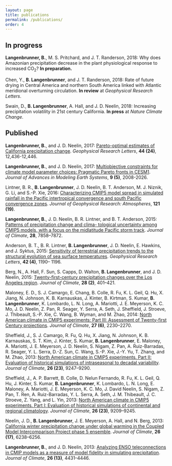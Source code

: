 ```yaml
---
layout: page
title: publications
permalink: /publications/
order: 4
---
```


## In progress

__Langenbrunner, B.__, M. S. Pritchard, and J. T. Randerson, 2018: Why does Amazonian precipitation decrease in the plant physiological response to increased CO<sub>2</sub>? __In preparation.__

Chen, Y., __B. Langenbrunner__, and J. T. Randerson, 2018:  Rate of future drying in Central America and northern South America linked with Atlantic meridional overturning circulation.  __In review__ at _Geophysical Research Letters_.

Swain, D., __B. Langenbrunner__, A. Hall, and J. D. Neelin, 2018: Increasing precipitation volatility in 21st century California. __In press__ at _Nature Climate Change_.

## Published

__Langenbrunner, B.__, and J. D. Neelin, 2017: [Pareto-optimal estimates of California precipitation change][langenbrunner2017_grl].  _Geophysical Research Letters_, __44 (24)__, 12,436-12,446.

__Langenbrunner, B.__, and J. D. Neelin, 2017: [Multiobjective constraints for climate model parameter choices: Pragmatic Pareto fronts in CESM1][langenbrunner2017_james]. _Journal of Advances in Modeling Earth Systems_, __9 (5)__, 2008-2026.

Lintner, B. R., __B. Langenbrunner__, J. D. Neelin, B. T. Anderson, M. J. Niznik, G. Li, and S.-P. Xie, 2016: [Characterizing CMIP5 model spread in simulated rainfall in the Pacific intertropical convergence and south Pacific convergence zones][lintner2016_jgr]. _Journal of Geophysical Research: Atmospheres_, __121 (19)__.

__Langenbrunner, B.__, J. D. Neelin, B. R. Lintner, and B. T. Anderson, 2015: [Patterns of precipitation change and clima- tological uncertainty among CMIP5 models, with a focus on the midlatitude Pacific storm track][langenbrunner2015_jclim]. _Journal of Climate_, __28__, 7858–7872.

Anderson, B. T., B. R. Lintner, __B. Langenbrunner__, J. D. Neelin, E. Hawkins, and J. Syktus, 2015: [Sensitivity of terrestrial precipitation trends to the structural evolution of sea surface temperatures][anderson2015_grl]. _Geophysical Research Letters_, __42 (4)__, 1190– 1196.

Berg, N., A. Hall, F. Sun, S. Capps, D. Walton, __B. Langenbrunner__, and J. D. Neelin, 2015:  [Twenty-first-century precipitation changes over the Los Angeles region][berg2015_jclim]. _Journal of Climate_, __28 (2)__, 401–421.

Maloney, E. D., S. J. Camargo, E. Chang, B. Colle, R. Fu, K. L. Geil, Q. Hu, X. Jiang, N. Johnson, K. B. Karnauskas, J. Kinter, B. Kirtman, S. Kumar, __B. Langenbrunner__, K. Lombardo, L. N. Long, A. Mariotti, J. E. Meyerson, K. C. Mo, J. D. Neelin, Z. Pan, R. Seager, Y. Serra, A. Seth, J. Sheffield, J. Stroeve, J. Thibeault, S.-P. Xie, C. Wang, B. Wyman, and M. Zhao, 2014: [North American climate in CMIP5 experiments: Part III: Assessment of Twenty-first Century projections][maloney2014_jclim].  _Journal of Climate_, __27 (6)__, 2230–2270.

Sheffield, J., S. J. Camargo, R. Fu, Q. Hu, X. Jiang, N. Johnson, K. B. Karnauskas, S. T. Kim, J. Kinter, S. Kumar, __B. Langenbrunner__, E. Maloney, A. Mariotti, J. E. Meyerson, J. D. Neelin, S. Nigam, Z. Pan, A. Ruiz-Barradas, R. Seager, Y. L. Serra, D.-Z. Sun, C. Wang, S.-P. Xie, J.-Y. Yu, T. Zhang, and M. Zhao, 2013: [North American climate in CMIP5 experiments. Part II: Evaluation of historical simulations of intraseasonal to decadal variability][sheffield2013b_jclim]. _Journal of Climate_, __26 (23)__, 9247–9290.

Sheffield, J., A. P. Barrett, B. Colle, D. Nelun Fernando, R. Fu, K. L. Geil, Q. Hu, J. Kinter, S. Kumar, __B. Langenbrunner__, K. Lombardo, L. N. Long, E. Maloney, A. Mariotti, J. E. Meyerson, K. C. Mo, J. David Neelin, S. Nigam, Z. Pan, T. Ren, A. Ruiz-Barradas, Y. L. Serra, A. Seth, J. M. Thibeault, J. C. Stroeve, Z. Yang, and L. Yin, 2013: [North American climate in CMIP5 experiments. Part I: Evaluation of historical simulations of continental and regional climatology][sheffield2013a_jclim].  _Journal of Climate_, __26 (23)__, 9209–9245.

Neelin, J. D., __B. Langenbrunner__, J. E. Meyerson, A. Hall, and N. Berg, 2013: [California winter precipitation change under global warming in the Coupled Model Intercomparison Project phase 5 ensemble][neelin2013_jclim]. _Journal of Climate_, __26 (17)__, 6238–6256.

__Langenbrunner, B.__, and J. D. Neelin, 2013: [Analyzing ENSO teleconnections in CMIP models as a measure of model fidelity in simulating precipitation][langenbrunner2013_jclim]. _Journal of Climate_, __26 (13)__, 4431–4446.


[langenbrunner2017_grl]: https://bairdlangenbrunner.github.io/langenbrunner2017_grl.pdf
[langenbrunner2017_james]: https://bairdlangenbrunner.github.io/langenbrunner2017_james.pdf
[langenbrunner2015_jclim]: https://bairdlangenbrunner.github.io/langenbrunner2015_jclim.pdf
[langenbrunner2013_jclim]: https://bairdlangenbrunner.github.io/langenbrunner2013_jclim.pdf
[neelin2013_jclim]: https://bairdlangenbrunner.github.io/neelin2013_jclim.pdf
[neelin2016_jgr]: https://bairdlangenbrunner.github.io/lintner2016_jgr.pdf
[berg2015_jclim]: https://bairdlangenbrunner.github.io/berg2015_jclim.pdf
[lintner2016_jgr]: https://bairdlangenbrunner.github.io/lintner2016_jgr.pdf
[anderson2015_grl]: https://bairdlangenbrunner.github.io/anderson2015_grl.pdf
[maloney2014_jclim]: https://bairdlangenbrunner.github.io/maloney2014_jclim.pdf
[sheffield2013a_jclim]: https://bairdlangenbrunner.github.io/sheffield2013a_jclim.pdf
[sheffield2013b_jclim]: https://bairdlangenbrunner.github.io/sheffield2013b_jclim.pdf